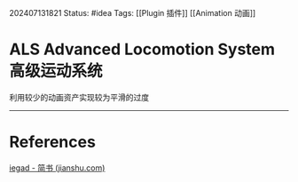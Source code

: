 202407131821
Status: #idea
Tags: [[Plugin 插件]] [[Animation 动画]]
# ALS Advanced Locomotion System 高级运动系统
利用较少的动画资产实现较为平滑的过度

---
# References
[iegad - 简书 (jianshu.com)](https://www.jianshu.com/u/28ebcc7ed52e)